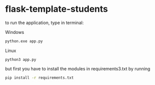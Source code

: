 # flask-template-students

to run the application, type in terminal:

Windows

```cmd
python.exe app.py
```

Linux

```terminal
python3 app.py
```

but first you have to install the modules in requirements3.txt by running

```cmd
pip install -r requirements.txt
```